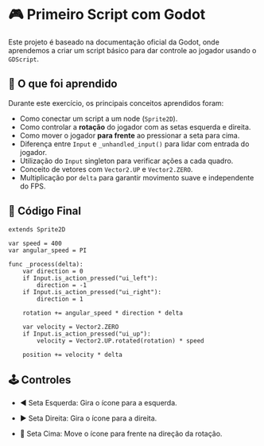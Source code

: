 # 🎮 Primeiro Script com Godot

Este projeto é baseado na documentação oficial da Godot, onde aprendemos a criar um script básico para dar controle ao jogador usando o `GDScript`.

## 🧠 O que foi aprendido

Durante este exercício, os principais conceitos aprendidos foram:

- Como conectar um script a um node (`Sprite2D`).
- Como controlar a **rotação** do jogador com as setas esquerda e direita.
- Como mover o jogador **para frente** ao pressionar a seta para cima.
- Diferença entre `Input` e `_unhandled_input()` para lidar com entrada do jogador.
- Utilização do `Input` singleton para verificar ações a cada quadro.
- Conceito de vetores com `Vector2.UP` e `Vector2.ZERO`.
- Multiplicação por `delta` para garantir movimento suave e independente do FPS.

## 🧩 Código Final

```gdscript
extends Sprite2D

var speed = 400
var angular_speed = PI

func _process(delta):
	var direction = 0
	if Input.is_action_pressed("ui_left"):
		direction = -1
	if Input.is_action_pressed("ui_right"):
		direction = 1

	rotation += angular_speed * direction * delta

	var velocity = Vector2.ZERO
	if Input.is_action_pressed("ui_up"):
		velocity = Vector2.UP.rotated(rotation) * speed

	position += velocity * delta
```
## 🕹️ Controles

* ◀️ Seta Esquerda: Gira o ícone para a esquerda.

* ▶️ Seta Direita: Gira o ícone para a direita.

* 🔼 Seta Cima: Move o ícone para frente na direção da rotação.
